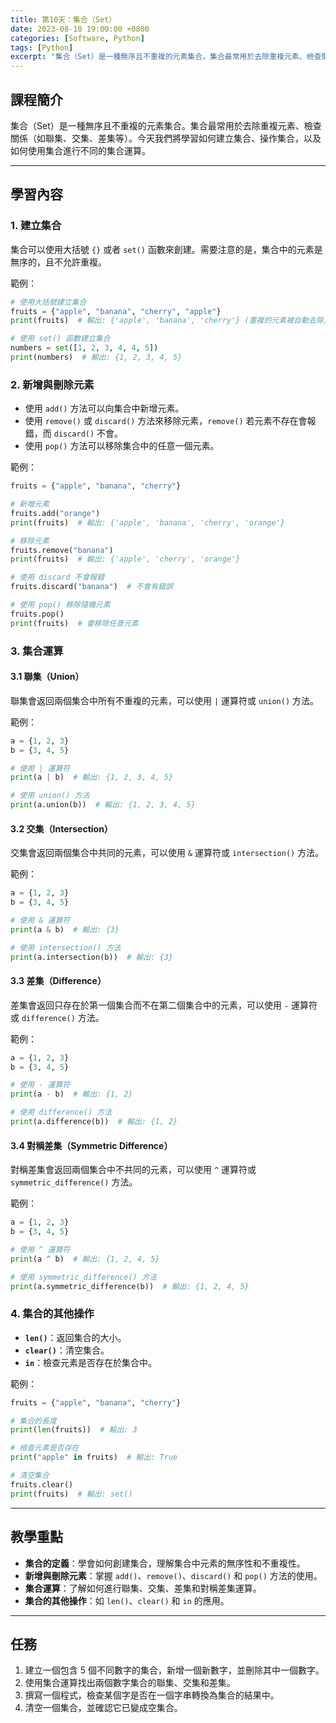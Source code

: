 ```yaml
---
title: 第10天：集合（Set）
date: 2023-08-10 19:00:00 +0800
categories: [Software, Python]
tags: [Python] 
excerpt: "集合（Set）是一種無序且不重複的元素集合。集合最常用於去除重複元素、檢查關係（如聯集、交集、差集等）。今天我們將學習如何建立集合、操作集合，以及如何使用集合進行不同的集合運算"
---
```


## 課程簡介
集合（Set）是一種無序且不重複的元素集合。集合最常用於去除重複元素、檢查關係（如聯集、交集、差集等）。今天我們將學習如何建立集合、操作集合，以及如何使用集合進行不同的集合運算。

---

## 學習內容

### 1. 建立集合

集合可以使用大括號 `{}` 或者 `set()` 函數來創建。需要注意的是，集合中的元素是無序的，且不允許重複。

範例：
```python
# 使用大括號建立集合
fruits = {"apple", "banana", "cherry", "apple"}
print(fruits)  # 輸出: {'apple', 'banana', 'cherry'} (重複的元素被自動去除)

# 使用 set() 函數建立集合
numbers = set([1, 2, 3, 4, 4, 5])
print(numbers)  # 輸出: {1, 2, 3, 4, 5}
```

### 2. 新增與刪除元素

- 使用 `add()` 方法可以向集合中新增元素。
- 使用 `remove()` 或 `discard()` 方法來移除元素，`remove()` 若元素不存在會報錯，而 `discard()` 不會。
- 使用 `pop()` 方法可以移除集合中的任意一個元素。

範例：
```python
fruits = {"apple", "banana", "cherry"}

# 新增元素
fruits.add("orange")
print(fruits)  # 輸出: {'apple', 'banana', 'cherry', 'orange'}

# 移除元素
fruits.remove("banana")
print(fruits)  # 輸出: {'apple', 'cherry', 'orange'}

# 使用 discard 不會報錯
fruits.discard("banana")  # 不會有錯誤

# 使用 pop() 移除隨機元素
fruits.pop()
print(fruits)  # 會移除任意元素
```

### 3. 集合運算

#### 3.1 聯集（Union）

聯集會返回兩個集合中所有不重複的元素，可以使用 `|` 運算符或 `union()` 方法。

範例：
```python
a = {1, 2, 3}
b = {3, 4, 5}

# 使用 | 運算符
print(a | b)  # 輸出: {1, 2, 3, 4, 5}

# 使用 union() 方法
print(a.union(b))  # 輸出: {1, 2, 3, 4, 5}
```

#### 3.2 交集（Intersection）

交集會返回兩個集合中共同的元素，可以使用 `&` 運算符或 `intersection()` 方法。

範例：
```python
a = {1, 2, 3}
b = {3, 4, 5}

# 使用 & 運算符
print(a & b)  # 輸出: {3}

# 使用 intersection() 方法
print(a.intersection(b))  # 輸出: {3}
```

#### 3.3 差集（Difference）

差集會返回只存在於第一個集合而不在第二個集合中的元素，可以使用 `-` 運算符或 `difference()` 方法。

範例：
```python
a = {1, 2, 3}
b = {3, 4, 5}

# 使用 - 運算符
print(a - b)  # 輸出: {1, 2}

# 使用 difference() 方法
print(a.difference(b))  # 輸出: {1, 2}
```

#### 3.4 對稱差集（Symmetric Difference）

對稱差集會返回兩個集合中不共同的元素，可以使用 `^` 運算符或 `symmetric_difference()` 方法。

範例：
```python
a = {1, 2, 3}
b = {3, 4, 5}

# 使用 ^ 運算符
print(a ^ b)  # 輸出: {1, 2, 4, 5}

# 使用 symmetric_difference() 方法
print(a.symmetric_difference(b))  # 輸出: {1, 2, 4, 5}
```

### 4. 集合的其他操作

- **`len()`**：返回集合的大小。
- **`clear()`**：清空集合。
- **`in`**：檢查元素是否存在於集合中。

範例：
```python
fruits = {"apple", "banana", "cherry"}

# 集合的長度
print(len(fruits))  # 輸出: 3

# 檢查元素是否存在
print("apple" in fruits)  # 輸出: True

# 清空集合
fruits.clear()
print(fruits)  # 輸出: set()
```

---

## 教學重點
- **集合的定義**：學會如何創建集合，理解集合中元素的無序性和不重複性。
- **新增與刪除元素**：掌握 `add()`、`remove()`、`discard()` 和 `pop()` 方法的使用。
- **集合運算**：了解如何進行聯集、交集、差集和對稱差集運算。
- **集合的其他操作**：如 `len()`、`clear()` 和 `in` 的應用。

---

## 任務
1. 建立一個包含 5 個不同數字的集合，新增一個新數字，並刪除其中一個數字。
2. 使用集合運算找出兩個數字集合的聯集、交集和差集。
3. 撰寫一個程式，檢查某個字是否在一個字串轉換為集合的結果中。
4. 清空一個集合，並確認它已變成空集合。
